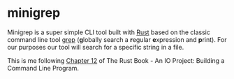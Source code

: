 # minigrep

Minigrep is a super simple CLI tool built with [Rust](https://www.rust-lang.org/) based on the classic command line tool [grep](https://en.wikipedia.org/wiki/Grep) (**g**lobally search a **r**egular **e**xpression and **p**rint). For our purposes our tool will search for a specific string in a file.

This is me following [Chapter 12](https://doc.rust-lang.org/book/ch12-00-an-io-project.html) of The Rust Book - An IO Project: Building a Command Line Program.